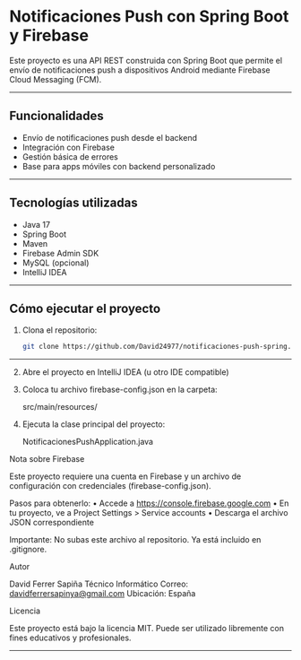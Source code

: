 # Notificaciones Push con Spring Boot y Firebase

Este proyecto es una API REST construida con Spring Boot que permite el envío de notificaciones push a dispositivos Android mediante Firebase Cloud Messaging (FCM).

---

## Funcionalidades

- Envío de notificaciones push desde el backend
- Integración con Firebase
- Gestión básica de errores
- Base para apps móviles con backend personalizado

---

## Tecnologías utilizadas

- Java 17
- Spring Boot
- Maven
- Firebase Admin SDK
- MySQL (opcional)
- IntelliJ IDEA

---

## Cómo ejecutar el proyecto

1. Clona el repositorio:
   ```bash
   git clone https://github.com/David24977/notificaciones-push-spring.git
   ```

  ___

2.	Abre el proyecto en IntelliJ IDEA (u otro IDE compatible)
3.	Coloca tu archivo firebase-config.json en la carpeta:


  	src/main/resources/

4.	Ejecuta la clase principal del proyecto:


    NotificacionesPushApplication.java


Nota sobre Firebase

Este proyecto requiere una cuenta en Firebase y un archivo de configuración con credenciales (firebase-config.json).

Pasos para obtenerlo:
	•	Accede a https://console.firebase.google.com
	•	En tu proyecto, ve a Project Settings > Service accounts
	•	Descarga el archivo JSON correspondiente

Importante: No subas este archivo al repositorio. Ya está incluido en .gitignore.



Autor

David Ferrer Sapiña
Técnico Informático
Correo: davidferrersapinya@gmail.com
Ubicación: España



Licencia

Este proyecto está bajo la licencia MIT. Puede ser utilizado libremente con fines educativos y profesionales.



  ___
    

   
